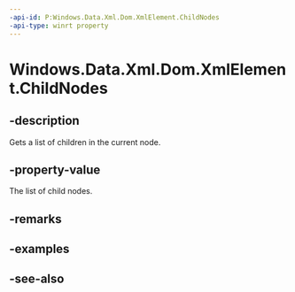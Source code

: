 ```yaml
---
-api-id: P:Windows.Data.Xml.Dom.XmlElement.ChildNodes
-api-type: winrt property
---
```


<!-- Property syntax
public Windows.Data.Xml.Dom.XmlNodeList ChildNodes { get; }
-->

# Windows.Data.Xml.Dom.XmlElement.ChildNodes

## -description
Gets a list of children in the current node.

## -property-value
The list of child nodes.

## -remarks

## -examples

## -see-also
